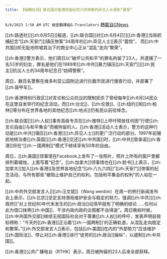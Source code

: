 ```yaml
---
title: 【秘翻在线】联合国对香港拘留纪念六四惨案的异见人士感到“震惊”
---
```

`6/6/2023 1:50 AM UTC 秘密翻譯組G-Translators` [轉載自GNews](https://gnews.org/articles/1360601)

[[zh:路透社]][[zh:6月5日]]报道，[[zh:联合国]]对[[zh:6月4日]][[zh:香港]]当局抓捕纪念“[[zh:天安门]]镇压惨案”34周年的[[zh:异见人士]]表示“震惊”， 而[[zh:中共国]]却无耻地吹嘘其治下的商业中心正从“混乱”走向“繁荣”。

[[zh:香港]]警方表示，他们周日以“破坏公共和平”的罪名拘留了23人，并逮捕了一名53岁的妇女，罪名是他们在1989年[[zh:中共]]暴力镇压[[zh:天安门]][[zh:民主]]抗议人士的34周年纪念日“妨碍警察”。    

周日，数百名警察在维多利亚公园附近进行拦截市民进行搜查行动，并部署了[[zh:装甲车]]。

[[zh:香港特别行政区]]对言论和公众抗议的限制扼杀了曾经每年[[zh:6月]]4民众在这里自发举行的纪念活动。而[[zh:台北]]、[[zh:伦敦]]、[[zh:纽约]]和[[zh:柏林]]等分布在世界各地的其他纪念[[zh:地点]]仍有民众前往悼念。

[[zh:联合国]][[zh:人权]]事务高级专员在[[zh:推特]]上呼吁释放任何因“行使[[zh:言论自由]]与和平集会”而被拘留的人。[[zh:香港]]活动人士表示，警方的这种行动是[[zh:中共]]镇压[[zh:香港]][[zh:异见人士]]的更广泛行动的部分。1997年前殖民地统治者[[zh:英国]][[zh:香港]]交还[[zh:中共国]]时，[[zh:中共]]曾承诺[[zh:香港]]将在“[[zh:一国两制]]”模式下继续享有50年的自由。

周日，[[zh:美国]]领事馆在Facebook上发布了一张照片，照片上所有的窗户里都排列着蜡烛，上面写着“纪念”。[[zh:加拿大]]领事馆也在[[zh:脸书]]上表示，[[zh:加拿大]]加入[[zh:香港]]及世界各地纪念“[[zh:八九六四]]”[[zh:天安门]]惨案的纪念活动，与所有那些“被阻止维护自己的权利，包括和平集会的权利”的人站在一起。

[[zh:中共外交部发言人]][[zh:汪文斌]]（Wang wenbin）在周一的例行新闻发布会上表示，[[zh:北京]]坚定支持港局维护安全与稳定的努力，强调[[zh:中共]][[zh:政府]]“对上世纪80年代末发生的[[zh:政治]]动荡早就有了明确的结论……任何以此为借口抹黑[[zh:中国]]、干涉内政内政的企图都不会得逞”。周日晚些时候，[[zh:中共国外交部]]继续无视国际社会对于尊重[[zh:人权]]的呼吁，发表声明自我标榜称：“今天的[[zh:香港]]正沿着‘[[zh:一国两制]]’的正确轨道，从混乱走向稳定和繁荣。”[[zh:外交部发言人]]表示，包括[[zh:美国]]在内的“外部势力”应该维护[[zh:国际法]]，停止对[[zh:香港]]进行“徒劳的[[zh:政治]]操纵”，以遏制[[zh:中共国]]。

[[zh:香港]]公共广播电台（RTHK）表示，周日被拘留的23人后来全部获释。
